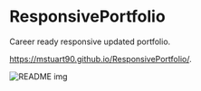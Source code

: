 # ResponsivePortfolio

Career ready responsive updated portfolio.

https://mstuart90.github.io/ResponsivePortfolio/.

<img src ="READMESNIPRESPORT.PNG" alt= "README img" >